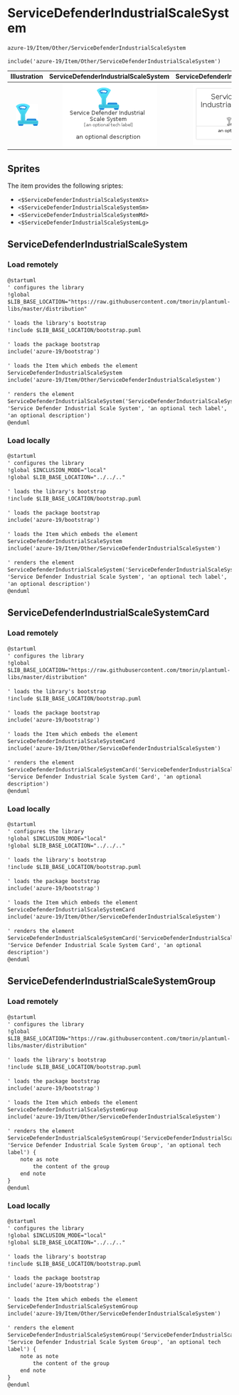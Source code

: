 # ServiceDefenderIndustrialScaleSystem


```text
azure-19/Item/Other/ServiceDefenderIndustrialScaleSystem
```

```text
include('azure-19/Item/Other/ServiceDefenderIndustrialScaleSystem')
```



| Illustration | ServiceDefenderIndustrialScaleSystem | ServiceDefenderIndustrialScaleSystemCard | ServiceDefenderIndustrialScaleSystemGroup |
| :---: | :---: | :---: | :---: |
| ![illustration for Illustration](../../../azure-19/Item/Other/ServiceDefenderIndustrialScaleSystem.png) | ![illustration for ServiceDefenderIndustrialScaleSystem](../../../azure-19/Item/Other/ServiceDefenderIndustrialScaleSystem.Local.png) | ![illustration for ServiceDefenderIndustrialScaleSystemCard](../../../azure-19/Item/Other/ServiceDefenderIndustrialScaleSystemCard.Local.png) | ![illustration for ServiceDefenderIndustrialScaleSystemGroup](../../../azure-19/Item/Other/ServiceDefenderIndustrialScaleSystemGroup.Local.png) |



## Sprites
The item provides the following sriptes:

- `<$ServiceDefenderIndustrialScaleSystemXs>`
- `<$ServiceDefenderIndustrialScaleSystemSm>`
- `<$ServiceDefenderIndustrialScaleSystemMd>`
- `<$ServiceDefenderIndustrialScaleSystemLg>`





## ServiceDefenderIndustrialScaleSystem

### Load remotely
```plantuml
@startuml
' configures the library
!global $LIB_BASE_LOCATION="https://raw.githubusercontent.com/tmorin/plantuml-libs/master/distribution"

' loads the library's bootstrap
!include $LIB_BASE_LOCATION/bootstrap.puml

' loads the package bootstrap
include('azure-19/bootstrap')

' loads the Item which embeds the element ServiceDefenderIndustrialScaleSystem
include('azure-19/Item/Other/ServiceDefenderIndustrialScaleSystem')

' renders the element
ServiceDefenderIndustrialScaleSystem('ServiceDefenderIndustrialScaleSystem', 'Service Defender Industrial Scale System', 'an optional tech label', 'an optional description')
@enduml
```

### Load locally
```plantuml
@startuml
' configures the library
!global $INCLUSION_MODE="local"
!global $LIB_BASE_LOCATION="../../.."

' loads the library's bootstrap
!include $LIB_BASE_LOCATION/bootstrap.puml

' loads the package bootstrap
include('azure-19/bootstrap')

' loads the Item which embeds the element ServiceDefenderIndustrialScaleSystem
include('azure-19/Item/Other/ServiceDefenderIndustrialScaleSystem')

' renders the element
ServiceDefenderIndustrialScaleSystem('ServiceDefenderIndustrialScaleSystem', 'Service Defender Industrial Scale System', 'an optional tech label', 'an optional description')
@enduml
```

## ServiceDefenderIndustrialScaleSystemCard

### Load remotely
```plantuml
@startuml
' configures the library
!global $LIB_BASE_LOCATION="https://raw.githubusercontent.com/tmorin/plantuml-libs/master/distribution"

' loads the library's bootstrap
!include $LIB_BASE_LOCATION/bootstrap.puml

' loads the package bootstrap
include('azure-19/bootstrap')

' loads the Item which embeds the element ServiceDefenderIndustrialScaleSystemCard
include('azure-19/Item/Other/ServiceDefenderIndustrialScaleSystem')

' renders the element
ServiceDefenderIndustrialScaleSystemCard('ServiceDefenderIndustrialScaleSystemCard', 'Service Defender Industrial Scale System Card', 'an optional description')
@enduml
```

### Load locally
```plantuml
@startuml
' configures the library
!global $INCLUSION_MODE="local"
!global $LIB_BASE_LOCATION="../../.."

' loads the library's bootstrap
!include $LIB_BASE_LOCATION/bootstrap.puml

' loads the package bootstrap
include('azure-19/bootstrap')

' loads the Item which embeds the element ServiceDefenderIndustrialScaleSystemCard
include('azure-19/Item/Other/ServiceDefenderIndustrialScaleSystem')

' renders the element
ServiceDefenderIndustrialScaleSystemCard('ServiceDefenderIndustrialScaleSystemCard', 'Service Defender Industrial Scale System Card', 'an optional description')
@enduml
```

## ServiceDefenderIndustrialScaleSystemGroup

### Load remotely
```plantuml
@startuml
' configures the library
!global $LIB_BASE_LOCATION="https://raw.githubusercontent.com/tmorin/plantuml-libs/master/distribution"

' loads the library's bootstrap
!include $LIB_BASE_LOCATION/bootstrap.puml

' loads the package bootstrap
include('azure-19/bootstrap')

' loads the Item which embeds the element ServiceDefenderIndustrialScaleSystemGroup
include('azure-19/Item/Other/ServiceDefenderIndustrialScaleSystem')

' renders the element
ServiceDefenderIndustrialScaleSystemGroup('ServiceDefenderIndustrialScaleSystemGroup', 'Service Defender Industrial Scale System Group', 'an optional tech label') {
    note as note
        the content of the group
    end note
}
@enduml
```

### Load locally
```plantuml
@startuml
' configures the library
!global $INCLUSION_MODE="local"
!global $LIB_BASE_LOCATION="../../.."

' loads the library's bootstrap
!include $LIB_BASE_LOCATION/bootstrap.puml

' loads the package bootstrap
include('azure-19/bootstrap')

' loads the Item which embeds the element ServiceDefenderIndustrialScaleSystemGroup
include('azure-19/Item/Other/ServiceDefenderIndustrialScaleSystem')

' renders the element
ServiceDefenderIndustrialScaleSystemGroup('ServiceDefenderIndustrialScaleSystemGroup', 'Service Defender Industrial Scale System Group', 'an optional tech label') {
    note as note
        the content of the group
    end note
}
@enduml
```

